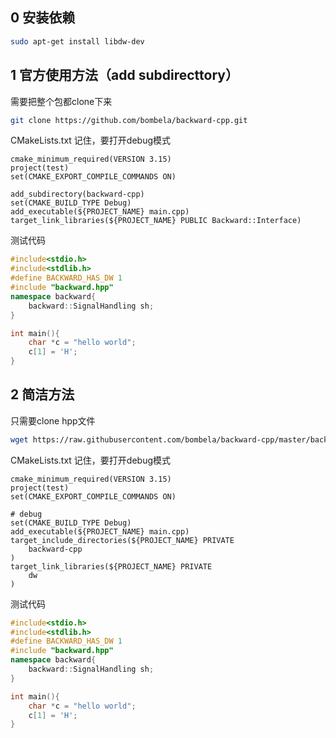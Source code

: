 
## 0 安装依赖

```bash
sudo apt-get install libdw-dev
```
## 1 官方使用方法（add subdirecttory）

需要把整个包都clone下来

```bash
git clone https://github.com/bombela/backward-cpp.git
```

CMakeLists.txt
记住，要打开debug模式
```
cmake_minimum_required(VERSION 3.15)
project(test)
set(CMAKE_EXPORT_COMPILE_COMMANDS ON)

add_subdirectory(backward-cpp)
set(CMAKE_BUILD_TYPE Debug)
add_executable(${PROJECT_NAME} main.cpp)
target_link_libraries(${PROJECT_NAME} PUBLIC Backward::Interface)
```
测试代码

```cpp
#include<stdio.h>
#include<stdlib.h>
#define BACKWARD_HAS_DW 1
#include "backward.hpp"
namespace backward{
    backward::SignalHandling sh;
}

int main(){
    char *c = "hello world";
    c[1] = 'H';
}
```

## 2 简洁方法

只需要clone hpp文件
```bash
wget https://raw.githubusercontent.com/bombela/backward-cpp/master/backward.hpp
```

CMakeLists.txt
记住，要打开debug模式
```
cmake_minimum_required(VERSION 3.15)
project(test)
set(CMAKE_EXPORT_COMPILE_COMMANDS ON)

# debug
set(CMAKE_BUILD_TYPE Debug)
add_executable(${PROJECT_NAME} main.cpp)
target_include_directories(${PROJECT_NAME} PRIVATE
    backward-cpp
)
target_link_libraries(${PROJECT_NAME} PRIVATE
    dw
)
```
测试代码

```cpp
#include<stdio.h>
#include<stdlib.h>
#define BACKWARD_HAS_DW 1
#include "backward.hpp"
namespace backward{
    backward::SignalHandling sh;
}

int main(){
    char *c = "hello world";
    c[1] = 'H';
}
```
